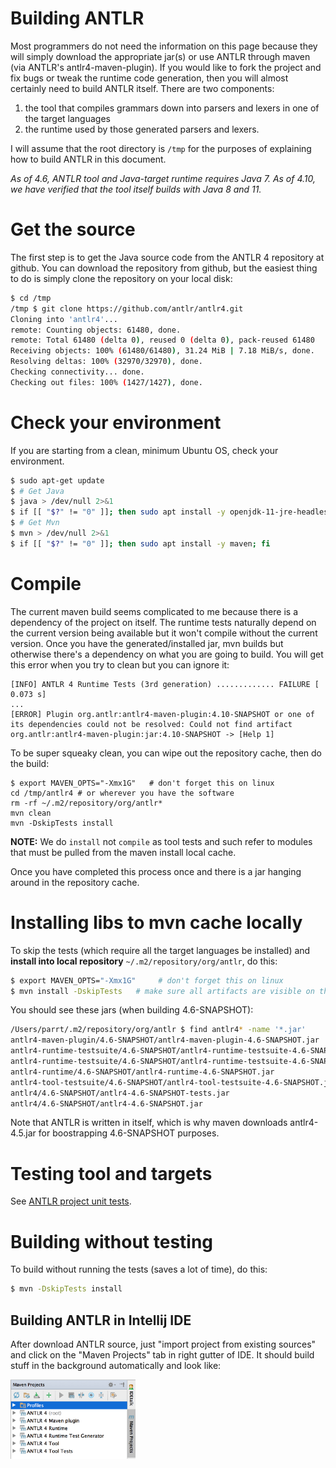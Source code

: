 # Building ANTLR

Most programmers do not need the information on this page because they will simply download the appropriate jar(s) or use ANTLR through maven (via ANTLR's antlr4-maven-plugin). If you would like to fork the project and fix bugs or tweak the runtime code generation, then you will almost certainly need to build ANTLR itself. There are two components:

 1. the tool that compiles grammars down into parsers and lexers in one of the target languages
 1. the runtime used by those generated parsers and lexers.

I will assume that the root directory is `/tmp` for the purposes of explaining how to build ANTLR in this document.

*As of 4.6, ANTLR tool and Java-target runtime requires Java 7. As of 4.10, we have verified that the tool itself builds with Java 8 and 11.*

# Get the source

The first step is to get the Java source code from the ANTLR 4 repository at github. You can download the repository from github, but the easiest thing to do is simply clone the repository on your local disk:

```bash
$ cd /tmp
/tmp $ git clone https://github.com/antlr/antlr4.git
Cloning into 'antlr4'...
remote: Counting objects: 61480, done.
remote: Total 61480 (delta 0), reused 0 (delta 0), pack-reused 61480
Receiving objects: 100% (61480/61480), 31.24 MiB | 7.18 MiB/s, done.
Resolving deltas: 100% (32970/32970), done.
Checking connectivity... done.
Checking out files: 100% (1427/1427), done.
```

# Check your environment

If you are starting from a clean, minimum Ubuntu OS, check your environment.


```bash
$ sudo apt-get update
$ # Get Java
$ java > /dev/null 2>&1
$ if [[ "$?" != "0" ]]; then sudo apt install -y openjdk-11-jre-headless; fi
$ # Get Mvn
$ mvn > /dev/null 2>&1
$ if [[ "$?" != "0" ]]; then sudo apt install -y maven; fi

```

# Compile

The current maven build seems complicated to me because there is a dependency of the project on itself. The runtime tests naturally depend on the current version being available but it won't compile without the current version.  Once you have the generated/installed jar, mvn builds but otherwise there's a dependency on what you are going to build.  You will get this error when you try to clean but you can ignore it:

```
[INFO] ANTLR 4 Runtime Tests (3rd generation) ............. FAILURE [  0.073 s]
...
[ERROR] Plugin org.antlr:antlr4-maven-plugin:4.10-SNAPSHOT or one of its dependencies could not be resolved: Could not find artifact org.antlr:antlr4-maven-plugin:jar:4.10-SNAPSHOT -> [Help 1]
```

To be super squeaky clean, you can wipe out the repository cache, then do the build:

```
$ export MAVEN_OPTS="-Xmx1G"   # don't forget this on linux
cd /tmp/antlr4 # or wherever you have the software
rm -rf ~/.m2/repository/org/antlr*
mvn clean
mvn -DskipTests install
```

**NOTE:** We do `install` not `compile` as tool tests and such refer to modules that must be pulled from the maven install local cache.

Once you have completed this process once and there is a jar hanging around in the repository cache.

# Installing libs to mvn cache locally

To skip the tests (which require all the target languages be installed) and **install into local repository** `~/.m2/repository/org/antlr`, do this:

```bash
$ export MAVEN_OPTS="-Xmx1G"     # don't forget this on linux
$ mvn install -DskipTests   # make sure all artifacts are visible on this machine
```

You should see these jars (when building 4.6-SNAPSHOT):

```bash
/Users/parrt/.m2/repository/org/antlr $ find antlr4* -name '*.jar'
antlr4-maven-plugin/4.6-SNAPSHOT/antlr4-maven-plugin-4.6-SNAPSHOT.jar
antlr4-runtime-testsuite/4.6-SNAPSHOT/antlr4-runtime-testsuite-4.6-SNAPSHOT-tests.jar
antlr4-runtime-testsuite/4.6-SNAPSHOT/antlr4-runtime-testsuite-4.6-SNAPSHOT.jar
antlr4-runtime/4.6-SNAPSHOT/antlr4-runtime-4.6-SNAPSHOT.jar
antlr4-tool-testsuite/4.6-SNAPSHOT/antlr4-tool-testsuite-4.6-SNAPSHOT.jar
antlr4/4.6-SNAPSHOT/antlr4-4.6-SNAPSHOT-tests.jar
antlr4/4.6-SNAPSHOT/antlr4-4.6-SNAPSHOT.jar
```

Note that ANTLR is written in itself, which is why maven downloads antlr4-4.5.jar for boostrapping 4.6-SNAPSHOT purposes.

# Testing tool and targets

See [ANTLR project unit tests](antlr-project-testing.md).


# Building without testing

To build without running the tests (saves a lot of time), do this:

```bash
$ mvn -DskipTests install
```

## Building ANTLR in Intellij IDE

After download ANTLR source, just "import project from existing sources" and click on the "Maven Projects" tab in right gutter of IDE. It should build stuff in the background automatically and look like:

<img src=images/intellij-maven.png width=200>

